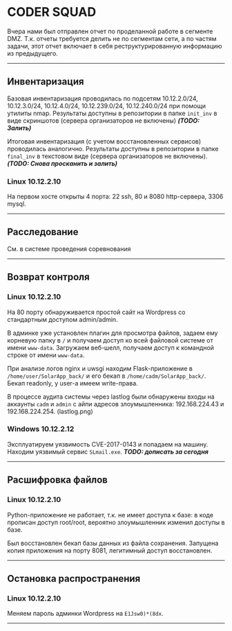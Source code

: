 # CODER SQUAD

Вчера нами был отправлен отчет по проделанной работе в сегменте DMZ.
Т.к. отчеты требуется делить не по сегментам сети, а по частям задачи, этот отчет включает в себя реструктурированную информацию из предыдущего.

---
## Инвентаризация

Базовая инвентаризация проводилась по подсетям 10.12.2.0/24, 10.12.3.0/24, 10.12.4.0/24, 10.12.239.0/24, 10.12.240.0/24 при помощи утилиты nmap.
Результаты доступны в репозитории в папке `init_inv` в виде скриншотов (сервера организаторов не включены) ***(TODO: Залить)***

Итоговая инвентаризация (с учетом восстановленных сервисов) проводилась аналогично.
Результаты доступны в репозитории в папке `final_inv` в текстовом виде (сервера организаторов не включены). ***(TODO: Снова просканить и залить)***

### Linux 10.12.2.10
На первом хосте открыты 4 порта: 22 ssh, 80 и 8080 http-сервера, 3306 mysql.


---
## Расследование

См. в системе проведения соревнования

---
## Возврат контроля

### Linux 10.12.2.10 
На 80 порту обнаруживается простой сайт на Wordpress со стандартным доступом admin/admin. 

В админке уже установлен плагин для просмотра файлов, задаем ему корневую папку в `/` и получаем доступ ко всей файловой системе от имени `www-data`.
Загружаем веб-шелл, получаем доступ к командной строке от имени `www-data`.

При анализе логов nginx и uwsgi находим Flask-приложение в `/home/user/SolarApp_back/` и его бекап в `/home/cadm/SolarApp_back/`.
Бекап readonly, у user-а имеем write-права.

В процессе аудита системы через lastlog были обнаружены входы на аккаунты `cadm` и `admin` с айпи адресов злоумышленника: 192.168.224.43 и 192.168.224.254. (lastlog.png)

### Windows 10.12.2.12
Эксплуатируем уязвимость CVE-2017-0143 и попадаем на машину. Находим уязвимый сервис `SLmail.exe`. ***TODO: дописать за сегодня***

---
## Расшифровка файлов

### Linux 10.12.2.10
Python-приложение не работает, т.к. не имеет доступа к базе: в коде прописан доступ root/root, вероятно злоумышленник изменил доступы в базе.

Был восстановлен бекап базы данных из файла сохранения. Запущена копия приложения на порту 8081, легитимный доступ восстановлен.

---
## Остановка распространения

### Linux 10.12.2.10
Меняем пароль админки Wordpress на `E1Jsw0)*(8dx`.


---




